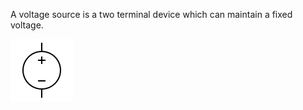 A voltage source is a two terminal device which can maintain a fixed voltage.

![voltage source](/6002/voltage_source.svg)